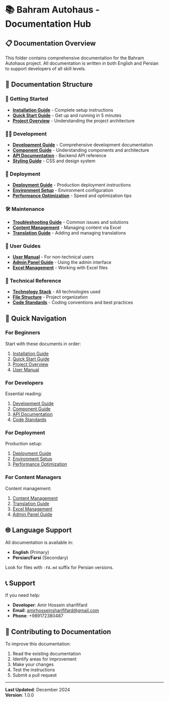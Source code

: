 # 📚 Bahram Autohaus - Documentation Hub

## 📋 Documentation Overview

This folder contains comprehensive documentation for the Bahram Autohaus project. All documentation is written in both English and Persian to support developers of all skill levels.

## 📁 Documentation Structure

### 🚀 Getting Started

- **[Installation Guide](./01-INSTALLATION.md)** - Complete setup instructions
- **[Quick Start Guide](./02-QUICK-START.md)** - Get up and running in 5 minutes
- **[Project Overview](./03-PROJECT-OVERVIEW.md)** - Understanding the project architecture

### 👨‍💻 Development

- **[Development Guide](./04-DEVELOPMENT-GUIDE.md)** - Comprehensive development documentation
- **[Component Guide](./05-COMPONENT-GUIDE.md)** - Understanding components and architecture
- **[API Documentation](./06-API-DOCUMENTATION.md)** - Backend API reference
- **[Styling Guide](./07-STYLING-GUIDE.md)** - CSS and design system

### 🚀 Deployment

- **[Deployment Guide](./08-DEPLOYMENT-GUIDE.md)** - Production deployment instructions
- **[Environment Setup](./09-ENVIRONMENT-SETUP.md)** - Environment configuration
- **[Performance Optimization](./10-PERFORMANCE-OPTIMIZATION.md)** - Speed and optimization tips

### 🛠 Maintenance

- **[Troubleshooting Guide](./11-TROUBLESHOOTING.md)** - Common issues and solutions
- **[Content Management](./12-CONTENT-MANAGEMENT.md)** - Managing content via Excel
- **[Translation Guide](./13-TRANSLATION-GUIDE.md)** - Adding and managing translations

### 👥 User Guides

- **[User Manual](./14-USER-MANUAL.md)** - For non-technical users
- **[Admin Panel Guide](./15-ADMIN-PANEL-GUIDE.md)** - Using the admin interface
- **[Excel Management](./16-EXCEL-MANAGEMENT.md)** - Working with Excel files

### 🔧 Technical Reference

- **[Technology Stack](./17-TECHNOLOGY-STACK.md)** - All technologies used
- **[File Structure](./18-FILE-STRUCTURE.md)** - Project organization
- **[Code Standards](./19-CODE-STANDARDS.md)** - Coding conventions and best practices

## 🎯 Quick Navigation

### For Beginners

Start with these documents in order:

1. [Installation Guide](./01-INSTALLATION.md)
2. [Quick Start Guide](./02-QUICK-START.md)
3. [Project Overview](./03-PROJECT-OVERVIEW.md)
4. [User Manual](./14-USER-MANUAL.md)

### For Developers

Essential reading:

1. [Development Guide](./04-DEVELOPMENT-GUIDE.md)
2. [Component Guide](./05-COMPONENT-GUIDE.md)
3. [API Documentation](./06-API-DOCUMENTATION.md)
4. [Code Standards](./19-CODE-STANDARDS.md)

### For Deployment

Production setup:

1. [Deployment Guide](./08-DEPLOYMENT-GUIDE.md)
2. [Environment Setup](./09-ENVIRONMENT-SETUP.md)
3. [Performance Optimization](./10-PERFORMANCE-OPTIMIZATION.md)

### For Content Managers

Content management:

1. [Content Management](./12-CONTENT-MANAGEMENT.md)
2. [Translation Guide](./13-TRANSLATION-GUIDE.md)
3. [Excel Management](./16-EXCEL-MANAGEMENT.md)
4. [Admin Panel Guide](./15-ADMIN-PANEL-GUIDE.md)

## 🌐 Language Support

All documentation is available in:

- **English** (Primary)
- **Persian/Farsi** (Secondary)

Look for files with `-FA.md` suffix for Persian versions.

## 📞 Support

If you need help:

- **Developer**: Amir Hossein sharififard
- **Email**: amirhosseinsharififard@gmail.com
- **Phone**: +989172380487

## 📝 Contributing to Documentation

To improve this documentation:

1. Read the existing documentation
2. Identify areas for improvement
3. Make your changes
4. Test the instructions
5. Submit a pull request

---

**Last Updated**: December 2024  
**Version**: 1.0.0
